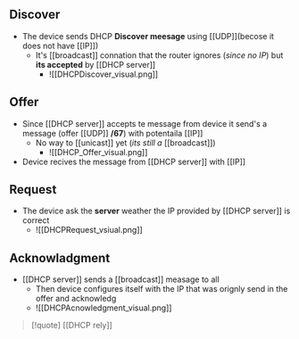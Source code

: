 ## Discover 
-  The device sends DHCP **Discover meesage** using [[UDP]](becose it does not have [[IP]]) 
	- It's [[broadcast]] connation that the router ignores (*since no IP*) but **its accepted** by [[DHCP server]]
		- ![[DHCPDiscover_visual.png]]

## Offer 
- Since [[DHCP server]]  accepts te message from device it send's a message (offer [[UDP]] **/67**) with potentaila [[IP]] 
	-  No way to [[unicast]] yet (*its still a* [[broadcast]])
		- ![[DHCP_Offer_visual.png]]
 - Device recives the message from [[DHCP server]] with [[IP]]

## Request 

- The device ask the **server** weather the IP provided by [[DHCP server]]  is correct 
	- ![[DHCPRequest_vsiual.png]]

## Acknowladgment
- [[DHCP server]] sends a [[broadcast]]  measage to all
	- Then device configures itself with the IP that was orignly send in the offer and acknowledg 
	- ![[DHCPAcnowledgment_visual.png]]


>[!quote] [[DHCP rely]]